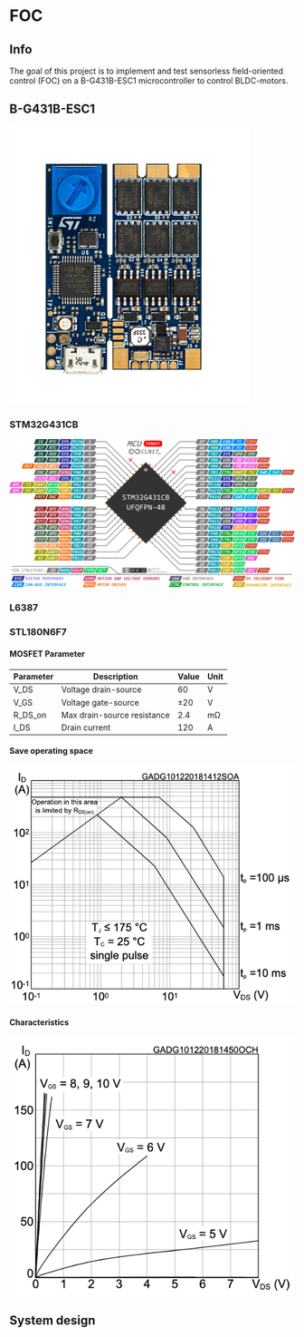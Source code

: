 # FOC

## Info

The goal of this project is to implement and test sensorless field-oriented control (FOC) on a B-G431B-ESC1 microcontroller to control BLDC-motors.

## B-G431B-ESC1

![alt text](./img/B-G431B-ESC1.png)

### STM32G431CB

![alt text](./img/STM32G431CB%20Pinout.png)

### L6387



### STL180N6F7

#### MOSFET Parameter
| Parameter       | Description          | Value       | Unit  |
|-----------------|----------------------|-------------|-------|
| V_DS            | Voltage drain-source | 60          | V     |
| V_GS            | Voltage gate-source  | ±20          | V     |
| R_DS_on         | Max drain-source resistance | 2.4     | mΩ    |
| I_DS            | Drain current        | 120         | A     |

#### Save operating space
![alt text](./img/GADG101220181412SOA.png)

#### Characteristics
![alt text](./img/CADG101220181450OCH.png)

## System design
